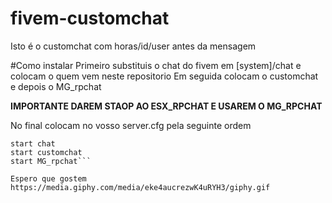# fivem-customchat
Isto é o customchat com horas/id/user antes da mensagem

#Como instalar
Primeiro substituis o chat do fivem em [system]/chat e colocam o quem vem neste repositorio
Em seguida colocam o customchat e depois o MG_rpchat

__**IMPORTANTE DAREM STAOP AO ESX_RPCHAT E USAREM O MG_RPCHAT**__

No final colocam no vosso server.cfg pela seguinte ordem
```
start chat
start customchat
start MG_rpchat```

Espero que gostem
https://media.giphy.com/media/eke4aucrezwK4uRYH3/giphy.gif
